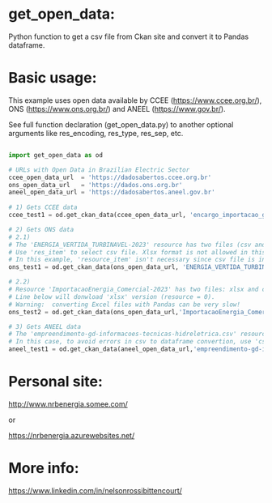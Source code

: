 # get_open_data:

Python function to get a csv file from Ckan site and convert it to Pandas dataframe.


# Basic usage:

This example uses open data available by CCEE (https://www.ccee.org.br/), ONS (https://www.ons.org.br/) and ANEEL (https://www.gov.br/).

See full function declaration (get_open_data.py) to another optional arguments like res_encoding, res_type, res_sep, etc.



```Python

import get_open_data as od

# URLs with Open Data in Brazilian Electric Sector
ccee_open_data_url  = 'https://dadosabertos.ccee.org.br'              
ons_open_data_url   = 'https://dados.ons.org.br'          
aneel_open_data_url = 'https://dadosabertos.aneel.gov.br'
   
# 1) Gets CCEE data
ccee_test1 = od.get_ckan_data(ccee_open_data_url, 'encargo_importacao_geracao_2023')

# 2) Gets ONS data
# 2.1)
# The 'ENERGIA_VERTIDA_TURBINAVEL-2023' resource has two files (csv and xlsx).
# Use 'res_item' to select csv file. Xlsx format is not allowed in this script.
# In this example, 'resource_item' isn't necessary since csv file is in zero position. 
ons_test1 = od.get_ckan_data(ons_open_data_url, 'ENERGIA_VERTIDA_TURBINAVEL-2023', res_item=0)

# 2.2)
# Resource 'ImportacaoEnergia_Comercial-2023' has two files: xlsx and csv.
# Line below will donwload 'xlsx' version (resource = 0).
# Warning:  converting Excel files with Pandas can be very slow!
ons_test2 = od.get_ckan_data(ons_open_data_url,'ImportacaoEnergia_Comercial-2023',res_type='xlsx')

# 3) Gets ANEEL data
# The 'empreendimento-gd-informacoes-tecnicas-hidreletrica.csv' resource contains non UTF-8 characters.
# In this case, to avoid errors in csv to dataframe convertion, use 'csv_encoding'.
aneel_test1 = od.get_ckan_data(aneel_open_data_url,'empreendimento-gd-informacoes-tecnicas-hidreletrica.csv',res_encoding='latin-1')


```


# Personal site:
http://www.nrbenergia.somee.com/  

or

https://nrbenergia.azurewebsites.net/

# More info:
https://www.linkedin.com/in/nelsonrossibittencourt/
